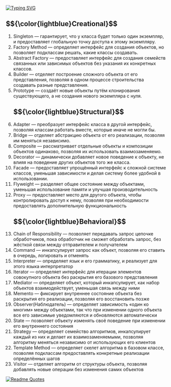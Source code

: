 <!DOCTYPE html>
<html>
  
[![Typing SVG](https://readme-typing-svg.herokuapp.com?color=%2336BCF7&lines=Паттерны+Проектирования)](https://git.io/typing-svg)

<h2>$${\color{lightblue}Creational}$$</h2>
<ol>
  <li>Singleton — гарантирует, что у класса будет только один экземпляр, и предоставляет глобальную точку доступа к этому экземпляру.</li>
  <li>Factory Method — определяет интерфейс для создания объектов, но позволяет подклассам решать, какие классы создавать.</li>
  <li>Abstract Factory — предоставляет интерфейс для создания семейств связанных или зависимых объектов без указания их конкретных классов.</li>
  <li>Builder — отделяет построение сложного объекта от его представления, позволяя в одном процессе строительства создавать разные представления.</li>
  <li>Prototype — создаёт новые объекты путём клонирования существующего, а не создания нового экземпляра с нуля.</li>

<h2>$${\color{lightblue}Structural}$$</h2>
  
  <li>Adapter — преобразует интерфейс класса в другой интерфейс, позволяя классам работать вместе, которые иначе не могли бы.</li>
  <li>Bridge — отделяет абстракцию объекта от его реализации, позволяя им меняться независимо.</li>
  <li>Composite — рассматривает отдельные объекты и композиции объектов одинаково, позволяя их использовать взаимозаменяемо.</li>
  <li>Decorator — динамически добавляет новое поведение к объекту, не влияя на поведение других объектов того же класса.</li>
  <li>Facade — предоставляет упрощённый интерфейс к сложной системе классов, уменьшая зависимости и делая систему более удобной в использовании.</li>
  <li>Flyweight — разделяет общее состояние между объектами, уменьшая использование памяти и улучшая производительность</li>
  <li>Proxy — предоставляет место для другого объекта, чтобы контролировать доступ к нему, позволяя при необходимости предоставлять дополнительную функциональность</li>

<h2>$${\color{lightblue}Behavioral}$$</h2>

  <li>Chain of Responsibility — позволяет передавать запрос цепочке обработчиков, пока обработчик не сможет обработать запрос, без жёсткой связи между отправителем и получателем</li>
  <li>Command — инкапсулирует запрос как объект, позволяя его ставить в очередь, логировать и отменять</li>
  <li>Interpreter — определяет язык и его грамматику, и реализует для этого языка интерпретатор</li>
  <li>Iterator — определяет интерфейс для итерации элементов совокупного объекта без раскрытия его базового представления</li>
  <li>Mediator — определяет объект, который инкапсулирует, как набор объектов взаимодействует, уменьшая связь между ними</li>
  <li>Memento — фиксирует внутреннее состояние объекта без раскрытия его реализации, позволяя его восстановить позже</li>
  <li>Observer(Наблюдатель) — определяет зависимость «один ко многим» между объектами, так что при изменении одного объекта все его зависимые уведомляются и обновляются автоматически</li>
  <li>State — позволяет объекту изменять своё поведение при изменении его внутреннего состояния</li>
  <li>Strategy — определяет семейство алгоритмов, инкапсулирует каждый из них и делает их взаимозаменяемыми, позволяя алгоритму меняться независимо от использующих его клиентов</li>
  <li>Template Method — определяет скелет алгоритма в базовом классе, позволяя подклассам предоставлять конкретные реализации определённых шагов</li>
  <li>Visitor — отделяет алгоритм от структуры объекта, позволяя добавлять новые операции без изменения самих объектов</li>
</ol>

  [![Readme Quotes](https://quotes-github-readme.vercel.app/api?type=horizontal&theme=dark)](https://github.com/piyushsuthar/github-readme-quotes)
  </html>
